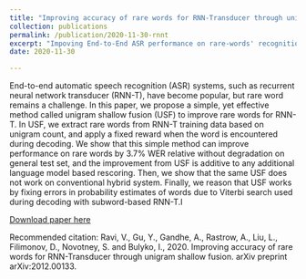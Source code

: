 ```yaml
---
title: "Improving accuracy of rare words for RNN-Transducer through unigram shallow fusion"
collection: publications
permalink: /publication/2020-11-30-rnnt
excerpt: "Impoving End-to-End ASR performance on rare-words' recognition."
date: 2020-11-30

---
```

End-to-end automatic speech recognition (ASR) systems, such as recurrent neural network transducer (RNN-T), have become popular, but rare word remains a challenge. In this paper, we propose a simple, yet effective method called unigram shallow fusion (USF) to improve rare words for RNN-T. In USF, we extract rare words from RNN-T training data based on unigram count, and apply a fixed reward when the word is encountered during decoding. We show that this simple method can improve performance on rare words by 3.7% WER relative without degradation on general test set, and the improvement from USF is additive to any additional language model based rescoring. Then, we show that the same USF does not work on conventional hybrid system. Finally, we reason that USF works by fixing errors in probability estimates of words due to Viterbi search used during decoding with subword-based RNN-T.I

[Download paper here](https://arxiv.org/pdf/2012.00133.pdf)

Recommended citation: Ravi, V., Gu, Y., Gandhe, A., Rastrow, A., Liu, L., Filimonov, D., Novotney, S. and Bulyko, I., 2020. Improving accuracy of rare words for RNN-Transducer through unigram shallow fusion. arXiv preprint arXiv:2012.00133.
